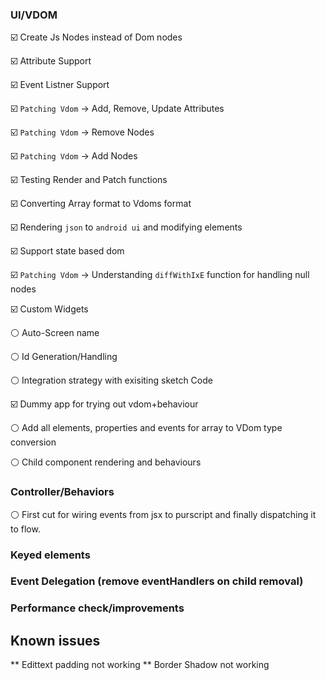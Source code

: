 ### UI/VDOM

:ballot_box_with_check: Create Js Nodes instead of Dom nodes

:ballot_box_with_check: Attribute Support

:ballot_box_with_check: Event Listner Support

:ballot_box_with_check: `Patching Vdom` -> Add, Remove, Update Attributes

:ballot_box_with_check: `Patching Vdom` -> Remove Nodes

:ballot_box_with_check: `Patching Vdom` -> Add Nodes

:ballot_box_with_check: Testing Render and Patch functions

:ballot_box_with_check: Converting Array format to Vdoms format 

:ballot_box_with_check: Rendering `json` to `android ui` and modifying elements

:ballot_box_with_check: Support state based dom

:ballot_box_with_check: `Patching Vdom` -> Understanding `diffWithIxE` function for handling null nodes

:ballot_box_with_check: Custom Widgets

:white_circle: Auto-Screen name 

:white_circle: Id Generation/Handling

:white_circle: Integration strategy with exisiting sketch Code

:ballot_box_with_check: Dummy app for trying out vdom+behaviour

:white_circle: Add all elements, properties and events for array to VDom type conversion

:white_circle: Child component rendering and behaviours

### Controller/Behaviors

:white_circle: First cut for wiring events from jsx to purscript and finally dispatching it to flow.

### Keyed elements

### Event Delegation (remove eventHandlers on child removal)

### Performance check/improvements

## Known issues
** Edittext padding not working
** Border Shadow not working